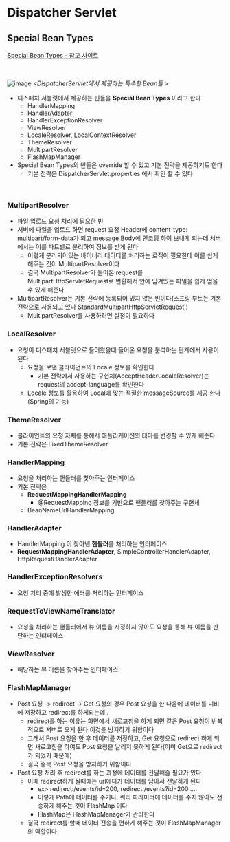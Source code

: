 # Dispatcher Servlet

## Special Bean Types

[Special Bean Types - 참고 사이트](https://olivejua-develop.tistory.com/59)

<br>

![image](https://user-images.githubusercontent.com/23889744/151183516-ad705d86-34ca-401d-a56d-c8c744dde6e4.png)
_<DispatcherServlet에서 제공하는 특수한 Bean들 >_

- 디스패처 서블릿에서 제공하는 빈들을 **Special Bean Types** 이라고 한다
  - HandlerMapping
  - HandlerAdapter
  - HandlerExceptionResolver
  - ViewResolver
  - LocaleResolver, LocalContextResolver
  - ThemeResolver
  - MultipartResolver
  - FlashMapManager
- Special Bean Types의 빈들은 override 할 수 있고 기본 전략을 제공하기도 한다
  - 기본 전략은 DispatcherServlet.properties 에서 확인 할 수 있다

<br>

### MultipartResolver

- 파일 업로드 요청 처리에 필요한 빈
- 서버에 파일을 업로드 하면 request 요청 Header에 content-type: multipart/form-data가 되고 message Body에 인코딩 하여 보내게 되는데 서버에서는 이를 파트별로 분리하여 정보를 받게 된다
  - 이렇게 분리되어있는 바이너리 데이터를 처리하는 로직이 필요한데 이를 쉽게 해주는 것이 MultipartResolver이다
  - 결국 MultipartResolver가 들어온 request를 MultipartHttpServletRequest로 변환해서 안에 담겨있는 파일을 쉽게 얻을 수 있게 해준다
- MultipartResolver는 기본 전략에 등록되어 있지 않은 빈이다(스프링 부트는 기본 전략으로 사용되고 있다 StandardMultipartHttpServletRequest )
  - MultipartResolver를 사용하려면 설정이 필요하다

### LocalResolver

- 요청이 디스패처 서블릿으로 들어왔을때 들어온 요청을 분석하는 단계에서 사용이 된다
  - 요청을 보낸 클라이언트의 Locale 정보를 확인한다
    - 기본 전략에서 사용하는 구현체(AcceptHeaderLocaleResolver)는 request의 accept-language를 확인한다
  - Locale 정보를 활용하여 Local에 맞는 적절한 messageSource를 제공 한다(Spring의 기능)

### ThemeResolver

- 클라이언트의 요청 자체를 통해서 애플리케이션의 테마를 변경할 수 있게 해준다
- 기본 전략은 FixedThemeResolver

### HandlerMapping

- 요청을 처리하는 핸들러를 찾아주는 인터페이스
- 기본 전략은
  - **RequestMappingHandlerMapping**
    - @RequestMapping 정보를 기반으로 핸들러를 찾아주는 구현체
  - BeanNameUrlHandlerMapping

### HandlerAdapter

- HandlerMapping 이 찾아낸 **핸들러**를 처리하는 인터페이스
- **RequestMappingHandlerAdapter**, SimpleControllerHandlerAdapter, HttpRequestHandlerAdapter

### HandlerExceptionResolvers

- 요청 처리 중에 발생한 에러를 처리하는 인터페이스

### RequestToViewNameTranslator

- 요청을 처리하는 핸들러에서 뷰 이름을 지정하지 않아도 요청을 통해 뷰 이름을 판단하는 인터페이스

### ViewResolver

- 해당하는 뷰 이름을 찾아주는 인터페이스

### FlashMapManager

- Post 요청 -> redirect -> Get 요청의 경우 Post 요청을 한 다음에 데이터를 디비에 저장하고 redirect를 하게되는데..
  - redirect를 하는 이유는 화면에서 새로고침을 하게 되면 같은 Post 요청이 반복적으로 서버로 오게 된다 이것을 방지하기 위함이다
  - 그래서 Post 요청을 한 후 데이터를 저장하고, Get 요청으로 redirect 하게 되면 새로고침을 하여도 Post 요청을 날리지 못하게 된다(이미 Get으로 redirect가 되었기 때문에)
  - 결국 중복 Post 요청을 방지하기 위함이다
- Post 요청 처리 후 redirect를 하는 과정에 데이터를 전달해줄 필요가 있다
  - 이때 redirect하게 될때에는 url에다가 데이터를 담아서 전달하게 된다
    - ex> redirect:/events/id=200, redirect:/events?id=200 ....
    - 이렇게 Path에 데이터를 주거나, 쿼리 파라미터에 데이터를 주지 않아도 전송하게 해주는 것이 FlashMap 이다
    - FlashMap은 FlashMapManager가 관리한다
  - 결국 redirect를 할때 데이터 전송을 편하게 해주는 것이 FlashMapManager의 역할이다
